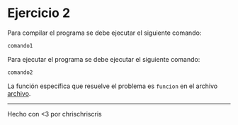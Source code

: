 # Ejercicio 2

Para compilar el programa se debe ejecutar el siguiente comando:

```bash
comando1
```

Para ejecutar el programa se debe ejecutar el siguiente comando:

```bash
comando2
```

La función específica que resuelve el problema es `funcion` en el archivo [archivo](tunnel_ads/src/lib.rs).

---
Hecho con <3 por chrischriscris
